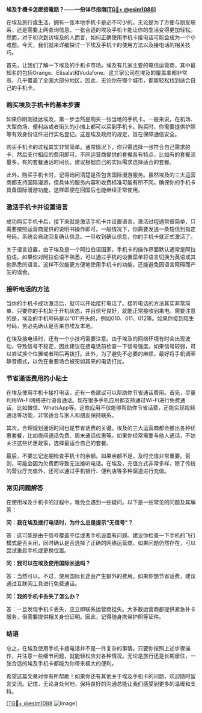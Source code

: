 **埃及手機卡怎麽接電話？——一份详尽指南[[TG💪+ @esim1088](https://t.me/s/esim1088)]**

在埃及旅行或生活，拥有一张本地手机卡是必不可少的。无论是为了方便与朋友联系，还是需要上网查询信息，一张合适的埃及手机卡能让你的生活变得更加轻松。然而，对于初次到访埃及的人而言，如何正确使用手机卡接电话可能会成为一个小难题。今天，我们就来详细探讨一下埃及手机卡的使用方法以及接电话的相关技巧。

首先，让我们了解一下埃及的手机卡市场。埃及有几家主要的电信运营商，其中最知名的包括Orange、Etisalat和Vodafone。这三家公司在埃及的覆盖率都非常高，几乎覆盖了全国大部分地区。因此，无论你在哪个城市，都能轻松找到适合自己的手机卡。

### **购买埃及手机卡的基本步骤**

如果你刚刚抵达埃及，第一步当然是购买一张当地的手机卡。一般来说，在机场、大型商场、便利店或者街头的小摊上都可以买到手机卡。购买时，你需要提供护照等有效身份证件进行实名登记。这是埃及政府的规定，旨在保障通信安全。

购买手机卡的过程其实非常简单。通常情况下，你只需选择一张符合自己需求的卡，然后支付相应的费用即可。不同运营商提供的套餐各有特点，比如有的套餐流量多，有的套餐通话时间长。建议根据自己的实际需求选择适合的套餐。

此外，购买手机卡时，记得询问清楚是否包含国际漫游服务。虽然埃及的三大运营商都支持国际漫游，但具体的服务内容和收费标准可能有所不同。确保你的手机卡具备国际漫游功能，这样即便在回国后也能继续正常使用。

### **激活手机卡并设置语言**

成功购买手机卡后，接下来就是激活手机卡并设置语言。激活过程通常很简单，只需要按照运营商提供的说明书操作即可。一般情况下，你需要发送一条短信到指定号码，系统会自动回复确认信息。一旦收到确认信息，你的手机卡就正式激活了。

关于语言设置，由于埃及是一个阿拉伯语国家，手机卡的操作界面默认通常是阿拉伯语。如果你对阿拉伯语不熟悉，可以通过手机的设置菜单将语言切换为英语或其他熟悉的语言。这样不仅能更方便地使用手机卡的功能，还能避免因语言障碍而产生的误会。

### **接听电话的方法**

当你的手机卡成功激活后，就可以开始接打电话了。接听电话的方法其实非常简单，只要你的手机处于开机状态，并且信号良好，就能正常接收到来电。需要注意的是，埃及的手机号码是以“01”开头的，例如010、011、012等。如果你接到陌生号码，务必先确认是否来自埃及本地。

在埃及接电话时，还有一个小技巧需要注意。由于埃及的网络环境有时会出现波动，导致信号不稳定，因此建议在接电话前检查一下信号强度。如果信号较弱，可以尝试换个位置或者稍后再拨打。此外，为了避免不必要的麻烦，最好将手机调至静音模式，以免在重要场合被突如其来的电话打扰。

### **节省通话费用的小贴士**

在埃及使用手机卡接打电话，还有一些建议可以帮助你节省通话费用。首先，尽量利用Wi-Fi网络进行语音通话。现在很多手机应用都支持通过Wi-Fi进行免费通话，比如微信、WhatsApp等。这些应用不仅能够帮助你节省话费，还能实现视频通话等功能，非常适合与家人和朋友保持联系。

其次，合理规划通话时间也是节省话费的关键。埃及的三大运营商都会推出各种优惠套餐，比如夜间通话免费、周末通话优惠等。如果你经常需要与他人通话，不妨关注这些优惠政策，选择最适合自己的套餐。

最后，不要忘记定期检查手机卡的余额。如果余额不足，及时充值非常重要。否则，可能会因为欠费而导致无法接听电话。在埃及，充值方式非常多样，除了传统的营业厅充值外，还可以通过手机银行、便利店等多种渠道进行充值。

### **常见问题解答**

在使用埃及手机卡的过程中，难免会遇到一些疑问。以下是一些常见的问题及其解答：

**问：我在埃及拨打电话时，为什么总是提示“无信号”？**

答：这可能是由于信号覆盖不佳或者手机设置有问题。建议你检查一下手机的飞行模式是否关闭，同时确认是否选择了正确的网络运营商。如果问题仍然存在，可以尝试重启手机或更换位置。

**问：我可以在埃及使用国际长途吗？**

答：当然可以。不过，使用国际长途会产生额外的费用。如果你想节省话费，建议通过互联网工具进行免费通话。

**问：我的手机卡丢失了怎么办？**

答：一旦发现手机卡丢失，应立即联系运营商挂失。大多数运营商都提供紧急补卡服务，但需要提供相关身份证明。因此，记得随身携带护照等证件。

### **结语**

总之，在埃及使用手机卡接电话并不是一件复杂的事情。只要你按照上述步骤操作，并注意一些细节问题，就能轻松应对各种情况。无论是旅行还是长期居住，一张合适的埃及手机卡都能为你带来极大的便利。

希望这篇文章对你有所帮助！如果你还有其他关于埃及手机卡的问题，欢迎随时留言交流。记住，无论身处何地，保持良好的沟通总能让我们感受到更多的温暖和支持。

[[TG💪+ @esim1088](https://t.me/s/esim1088) ![Image](https://i.postimg.cc/4NQfJmqS/Snipaste-2025-05-13-00-14-12.png)]